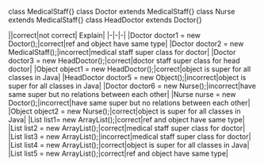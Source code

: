 class MedicalStaff{}
class Doctor extends MedicalStaff{}
class Nurse extends MedicalStaff{}
class HeadDoctor extends Doctor{}


||correct|not correct| Explain|
|-|-|-|
|Doctor doctor1 = new Doctor();|correct|ref and object have same type|
|Doctor doctor2 = new MedicalStaff();|incorrect|medical staff super class for doctor|
|Doctor doctor3 = new HeadDoctor();|correct|doctor staff super class for head doctor|
|Object object1 = new HeadDoctor();|correct|object is super for all classes in Java|
|HeadDoctor doctor5 = new Object();|incorrect|object is super for all classes in Java|
|Doctor doctor6  = new Nurse();|incorrect|have same super but no relations between each other|
|Nurse nurse = new Doctor();|incorrect|have same super but no relations between each other|
|Object object2 = new Nurse();|correct|object is super for all classes in Java|
|List<Doctor> list1= new ArrayList<Doctor>();|correct|ref and object have same type|
|List<MedicalStaff> list2 = new ArrayList<Doctor>();|correct|medical staff super class for doctor|
|List<Doctor> list3 = new ArrayList<MedicalStaff>();|incorrect|medical staff super class for doctor|
|List<Object> list4 = new ArrayList<Doctor>();|correct|object is super for all classes in Java|
|List<Object> list5 = new ArrayList<Object>();|correct|ref and object have same type|
